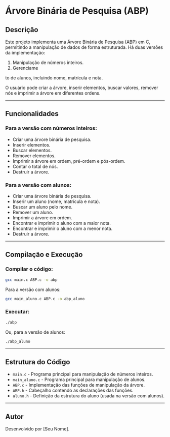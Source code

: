 # Árvore Binária de Pesquisa (ABP)

## Descrição
Este projeto implementa uma Árvore Binária de Pesquisa (ABP) em C, permitindo a manipulação de dados de forma estruturada. Há duas versões da implementação:
1. Manipulação de números inteiros.
2. Gerenciame

to de alunos, incluindo nome, matrícula e nota.

O usuário pode criar a árvore, inserir elementos, buscar valores, remover nós e imprimir a árvore em diferentes ordens.

---



## Funcionalidades

### Para a versão com números inteiros:
- Criar uma árvore binária de pesquisa.
- Inserir elementos.
- Buscar elementos.
- Remover elementos.
- Imprimir a árvore em ordem, pré-ordem e pós-ordem.
- Contar o total de nós.
- Destruir a árvore.

### Para a versão com alunos:
- Criar uma árvore binária de pesquisa.
- Inserir um aluno (nome, matrícula e nota).
- Buscar um aluno pelo nome.
- Remover um aluno.
- Imprimir a árvore em ordem.
- Encontrar e imprimir o aluno com a maior nota.
- Encontrar e imprimir o aluno com a menor nota.
- Destruir a árvore.

---

## Compilação e Execução

### Compilar o código:
```sh
gcc main.c ABP.c -o abp
```

Para a versão com alunos:
```sh
gcc main_aluno.c ABP.c -o abp_aluno
```

### Executar:
```sh
./abp
```

Ou, para a versão de alunos:
```sh
./abp_aluno
```

---

## Estrutura do Código

- `main.c` - Programa principal para manipulação de números inteiros.
- `main_aluno.c` - Programa principal para manipulação de alunos.
- `ABP.c` - Implementação das funções de manipulação da árvore.
- `ABP.h` - Cabeçalho contendo as declarações das funções.
- `aluno.h` - Definição da estrutura do aluno (usada na versão com alunos).

---

## Autor
Desenvolvido por [Seu Nome].

